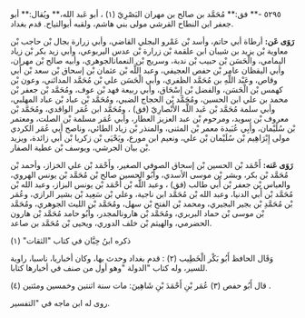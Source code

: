 ٥٢٩٥ -** فق:** مُحَمَّد بن صالح بن مهران البَصْرِيّ (١) ، أبو عَبد الله،** ويُقال:** أبو جعفر ابن النطاح القرشي مولى بني هاشم، ولقبه أبوالتياح. قدم بغداد.

**رَوَى عَن:** أرطاة أبي حاتم، وأسد بْن عَمْرو البجلي القاضي، وأبي زرارة بجال بْن حاجب بْن معاوية بْن يزيد بن شيبان ابن علقمة بْن زرارة بْن عدس اليربوعي، وأبي زيد بكر بْن زياد اليمامي، والْحَسَن بْن حبيب بْن ندبة، وسريج بْن النعمانالجوهري، وأبيه صالح بْن مهران، وأبي اليقظان عامر بْن حفص العجيفي، وعبد اللَّه بْن عثمان بْن إسحاق بْن سعد بْن أَبي وقاص، وعَبْد اللَّهِ بن مُحَمَّد الظفري، وأبي الْحَسَن علي بْن مُحَمَّد المدائني، وعون بْن كهمس بْن الْحَسَن، والفضل بْن إِسْحَاق، وأبي ربيعة فهد بْن عوف، ومُحَمَّد بْن جعفر بْن محمد بن علي ابن الحسين، ومُحَمَّد بْن الحجاج الضبي، ومُحَمَّد بْن عباد بْن عباد المهلبي، وأبي سلمة مُحَمَّد بْن عَبد اللَّه الأَنْصارِيّ (فق) ، ومُحَمَّد ابن عُمَر الواقدي، ومُحَمَّد بْن معروف بْن سويد، ومرحوم بْن عبد العزيز العطار، وأبي عُمَر مسلمة بْن الصلت، ومعتمر بْن سُلَيْمان، وأَبِي عُبَيدة معمر بْن المثنى، والمنذر بْن زياد الطائي، وناصح أبي عُمَر الكردي مولى إِبْرَاهِيم بْن سُلَيْمان بْن علي، ونعيم ابن مورع، ويَحْيَى بْن زكريا بْن أَبي زائدة، ويزيد بْن بيان الجرشي، ويوسف بْن عطية الصفار.

**رَوَى عَنه:** أَحْمَد بْن الحسين بْن إسحاق الصوفي الصغير، وأَحْمَد بْن علي الخزاز، وأحمد بْن مُحَمَّد بْن بكر، وبشر بْن موسى الأسدي، وأَبُو الحسين صالح بْن مُحَمَّد بْن يونس الهروي، والعباس بْن جعفر بْن أَبي طالب (فق) ، وعبد اللَّه بْن أَحْمَد بْن يونس البزاز، وعبد الله بْن مُحَمَّد بْن أَبي الدنيا، وعبد الله بْن مُحَمَّد ابن ناجية، وعلي بْن سَعِيد بْن بشير الرازي، وعُمَر بْن مُحَمَّدِ بْن بجير البجيري، ومحمد بْن الفتح بْن سهل، ومُحَمَّد بْن الليث الجوهري، ومُحَمَّد بْن موسى بْن حماد البربري، ومُحَمَّد بْن هارونالمجدر، وأَبُو حامد مُحَمَّد بْن هارون الحضرمي، والهيثم بْن خلف الدوري، ويحيى بْن مُحَمَّد بن صاعد.

ذكره ابنُ حِبَّان في كتاب "الثقات" (١)

وَقَال الحافظ أَبُو بَكْر الْخَطِيب (٢) : قدم بغداد وحدث بها، وكان أخباريا، ناسبا، راوية للسير، وله كتاب "الدولة "وهو أول من صنف في أخبارها كتابا.

قال أَبُو حفص (٣) عُمَر بْنِ أَحْمَدَ بْنِ شَاهِينَ: مات سنة اثنتين وخمسين ومئتين (٤) .

روى له ابن ماجه في "التفسير.